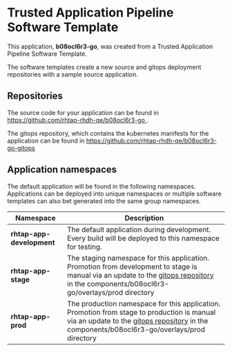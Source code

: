 # Trusted Application Pipeline Software Template

This application, **b08ocl6r3-go**, was created from a Trusted Application Pipeline Software Template.

The software templates create a new source and gitops deployment repositories with a sample source application. 

## Repositories

The source code for your application can be found in [https://github.com/rhtap-rhdh-qe/b08ocl6r3-go ](https://github.com/rhtap-rhdh-qe/b08ocl6r3-go ).
 
The gitops repository, which contains the kubernetes manifests for the application can be found in 
[https://github.com/rhtap-rhdh-qe/b08ocl6r3-go-gitops ](https://github.com/rhtap-rhdh-qe/b08ocl6r3-go-gitops ) 

## Application namespaces 

The default application will be found in the following namespaces. Applications can be deployed into unique namespaces or multiple software templates can also bet generated into the same group namespaces.  

|  Namespace   |  Description   |  
| -------- | -------- |   
| **rhtap-app-development** | The default application during development. Every build will be deployed to this namespace for testing. | 
| **rhtap-app-stage** | The staging namespace for this application. Promotion from development to stage is manual via an update to the [gitops repository](https://github.com/rhtap-rhdh-qe/b08ocl6r3-go-gitops ) in the components/b08ocl6r3-go/overlays/prod directory |  
| **rhtap-app-prod** | The production namespace for this application. Promotion from stage to production is manual via an update to the [gitops repository](https://github.com/rhtap-rhdh-qe/b08ocl6r3-go-gitops ) in the components/b08ocl6r3-go/overlays/prod directory | 